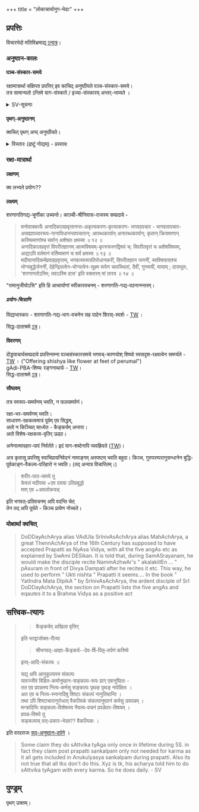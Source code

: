 +++
title = "लोकाचार्यानुग-भेदाः"
+++

## प्रपत्तिः
विचारभेदो मतिविभ्रमाद्य् [ऽन्यत्र](/rAmAnujIyam/tattvam/venkaTa-nAtha-shAkhA/vishvAsaH/lokAryAnugebhyo_bhedaH)। 

### अनुष्ठान-कालः
#### पञ्च-संस्कार-समये
रक्षामात्रार्था संक्षिप्ता प्रपत्तिर् इव काचिद् अनुष्ठीयते पञ्च-संस्कार-समये।  
तत्र सामान्यतो ऽन्तिमे याग-संस्कारे ‌/ इज्या-संस्कारय् अन्तर्-भाव्यते । 

<details><summary>SV-सूचनाः</summary>

They have preserved like the skeleton of the anushtanam.

> In some AchArya peetams, this practice of AchArya praying to bhagavAn after performing pancha samskAram is present. It is done by reciting some chUrNikais from SaraNAgathi gadhyam - here it is not extra prapaththi. It is just a gentle reminder - not that bhagavAn forgets, but it is a small gesture from the side of AchArya.

This was explanation given by 1 tk. He tells bhagavAn has natural krupa but acharya still does to remind him.
Ramanuja acts like chief purushakara in prapatti( coz guruparampara is treated so).
</details>

#### पृथग्-अनुष्ठानम्
क्वचित् पृथग् अप्य् अनुष्ठीयते। 

<details><summary>विस्तारः (द्रष्टुं नोद्यम्) - प्रस्तावः</summary>

> Thirukkovalur jeeyar and some members of the ananthanpillai family do it separately (from pancha-saMskAra). My friend it happened so.

इति SV। 
</details>

### रक्षा-मात्रार्था
#### लक्षणम्
क्व लभ्यते प्रयोगः??

#### लक्ष्यम्
शरणागतिगद्य-चूर्णीका उच्यन्ते। 
काञ्ची-श्रीनिवास-राजस्य सम्प्रदाये - 

> मनोवाक्कायैः अनादिकालप्रवृत्तानन्त-अकृत्यकरण-कृत्याकरण-
भगवदपचार - भागवतापचार-असह्यापचाररूप-नानाविधानन्तापचारान्;
आरब्धकार्यान् अनारब्धकार्यान्; कृतान् क्रियमाणान् करिष्यमाणांश्च सर्वान् अशेषतः क्षमस्व ॥ १२ ॥  
अनादिकालप्रवृत्तं विपरीतज्ञानम् आत्मविषयम्-कृत्स्त्रजगद्विषयं च; विपरीतवृत्तं च अशेषविषयम्, अद्याऽपि वर्तमानं वर्तिष्यमाणं च सर्वं क्षमस्व ॥ १३ ॥  
मदीयानादिकर्मप्रवाहप्रवृत्ताम्, भगवत्स्वरूपतिरोधानकरीं, विपरीतज्ञान जननीं, स्वविषयायाश्च भोग्यबुद्धेर्जननीं, देहेन्द्रियत्वेन-भोग्यत्वेन-सूक्ष्म रूपेण चावस्थितां, दैवीं, गुणमयीं, मायाम् ; दासभूतः, 'शरणागतोऽस्मि; तवाऽस्मि दास' इति वक्तारम् मां तारय ॥ १४ ॥

"रामानुजीयोऽसि" इति हि आचार्याणां स्वीकारवचनम् - शरणागति-गद्य-पठनानन्तरम्। 

##### प्रयोग-चित्राणि
विद्याभास्करः - शरणागति-गद्य-भाग-वचनेन सह पादेन शिरस्-स्पर्शः - [TW](https://www.youtube.com/watch?v=MRP0Wnq8whU&t=29s) ।  

सिद्ध-दाताश्रमे [ऽत्र](https://youtu.be/7kU1R2klybQ?t=1578)।


#### विवरणम्
दॊड्डयाचार्यसम्प्रदाये प्रपत्तिनाम्ना पञ्चसंस्कारसमये भगवच्-चरणयोश् शिष्यो स्वसदृश-रक्ष्यत्वेन समर्प्यते - [TW](https://youtu.be/BUB929lXvWE?t=211) । ("Offering shishya like flower at feet of perumal")  
gAdi-PBA-शिष्यः रङ्गनाथार्यः - [TW](https://www.youtube.com/watch?v=5loL0Sy18-Y&t=196s)।  
सिद्ध-दाताश्रमे [ऽत्र](/rAmAnujIyam/kriyA/lokAchArya-shAkhA/articles/siddha-dAtAshrama-pancha-saMskAraH)। 

#### सौष्ठवम्
तत्र स्वरूप-समर्पणम् भवति, न फलसमर्पणं।  

रक्षा-भर-समर्पणम् भवति।  
साधारण-रक्षकत्वमात्रं पूर्वम् एव सिद्धम्,  
अतो न किञ्चित् साध्येत - कैङ्कर्यम् अन्तरा।  
अतो विशेष-रक्षकत्व-वृतिर् ऊह्या। 

अनेनात्मापहार-पापं निर्वर्तते। इदं याग-शब्देनापि व्यवह्रियते ([TW](https://www.youtube.com/watch?t=1112&v=Pj4AJhK_2wA&feature=youtu.be))। 

अत्र कृतासु प्रपत्तिषु स्वाभिप्रायनिवेदनं नामाङ्गम् अस्पष्टम् भवति बहुदा। किञ्च, गुरुपरम्परानुसन्धानेन बुद्धि-पूर्वकाङ्ग-वैकल्य-परिहारो न भवति। (तद् अन्यत्र विचारितम्।)

> शरीर-पात-समये तु  
केवलं मदीयया +एव दयया ऽतिप्रबुद्धो  
माम् एव +अवलोकयन्न्

इति भगवत्-प्रतिवचनम् अपि वदन्ति चेत्  
तेन तद् अपि पूर्यते - किञ्च प्रायेण नोच्यते।  


### मोक्षार्था क्वचित्
> DoDDayAchArya alias VAdUla SrInivAsAchArya alias MahAchArya, a great ThennAchArya of the 16th Century has supposed to have accepted Prapatti as NyAsa Vidya, with all the five angAs etc as explained by SwAmi DESikan. It is told that, during SamASrayanam, he would make the disciple recite NammAzhwAr's " akalakillEn ... " pAsuram in front of Divya Dampati after he recites it etc. This way, he used to perform " Ukti nishta " Prapatti it seems.... In the book " YatIndra Mata DIpikA " by SrInivAsAchArya, the ardent disciple of SrI DoDDayAchArya, the section on Prapatti lists the five angAs and eqautes it to a Brahma Vidya as a positive act  




## सत्त्विक-त्यागः
> > कैङ्कर्यम् अखिला वृत्तिर् 
> 
> इति भरद्वाजोक्त-रीत्या  
> 
> > श्रीभगवद्-आज्ञा-कैङ्कर्य--देव-र्षि-पितृ-तर्पणं करिष्ये 
> 
> इत्य्-आदि-संकल्पः ॥ 
> 
> यद्य् अपि आनुकूल्यस्य संकल्पः  
> यावज्जीवं विहित-कर्मानुष्ठान-सङ्कल्प-रूपः प्राग् एवानुष्ठितः -  
> तत एव प्रपन्नस्य नित्य-कर्मसु सङ्कल्पः पृथक् पृथङ् नापेक्षितः ।  
अत एव च नित्य-स्नानादिषु शिष्टाः संकल्पं नानुतिष्ठन्ति ।  
तथा ऽपि शिष्टाचारानुरोधात् वैकल्पिकं संकल्पानुष्ठानं कर्मसु उपपन्नम् ।  
मन्त्रादिभिः सङ्कल्प-विशेषस्य नैयत्य-वचनं प्रपन्नेतर-विषयम् ।  
प्रपन्न-विषये तु  
सङ्कल्पस् तत्-प्रकार-भेदव?? वैकल्पिकः ।  

इति वरदराजः [सद्-अनुष्ठान-दर्पणे](/rAmAnujIyam/kriyA/lokAchArya-shAkhA/varadarAja-sadanuShThAna-darpaNam) । 

> Some claim they do sAttvika tyAga only once in lifetime during 5S. in fact they claim post prapatti sankalpam only not needed for karma as it all gets included in Anukulyasya sankalpam during prapatti. Also its not true that all tks don't do this. Xyz is tk, his acharya told him to do sAttvika tyAgam with every karma. So he does daily. - SV

## पुण्ड्रम्
पृथग् उक्तम्। 